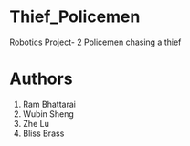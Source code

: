 # Thief_Policemen
Robotics Project- 2 Policemen chasing a thief

# Authors
1. Ram Bhattarai
2. Wubin Sheng
3. Zhe Lu
4. Bliss Brass

